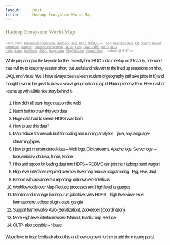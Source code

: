 ```yaml
---
layout:     post
title:      Hadoop Ecosystem World-Map
---
```

<div id="article_content" class="article_content clearfix csdn-tracking-statistics" data-pid="blog" data-mod="popu_307" data-dsm="post">
								            <link rel="stylesheet" href="https://csdnimg.cn/release/phoenix/template/css/ck_htmledit_views-f76675cdea.css">
						<div class="htmledit_views" id="content_views">
                
<h3 class="storytitle" style="border-bottom-style:dotted;border-bottom-width:1px;border-bottom-color:rgb(238,238,238);font-family:'Times New Roman', Times, serif;">
<a href="http://indoos.wordpress.com/2010/08/16/hadoop-ecosystem-world-map/" rel="nofollow" title="Permalink to Hadoop Ecosystem World-Map" style="color:rgb(153,170,136);">Hadoop Ecosystem World-Map</a></h3>
<div class="meta" style="font-size:.75em;color:rgb(128,128,128);font-family:'Lucida Grande', 'Lucida Sans Unicode', Verdana, sans-serif;">
Filed under: <a href="http://indoos.wordpress.com/category/tech/advanced-computing/" rel="nofollow" title="View all posts in Advanced computing" style="color:rgb(128,128,128);letter-spacing:0px;">Advanced computing</a>, <a href="http://indoos.wordpress.com/category/tech/advanced-computing/hpc/hadoop-hpc-advanced-computing-tech/" rel="nofollow" title="View all posts in Hadoop" style="color:rgb(128,128,128);letter-spacing:0px;">Hadoop</a>, <a href="http://indoos.wordpress.com/category/tech/advanced-computing/hpc/hadoop-hpc-advanced-computing-tech/hive/" rel="nofollow" title="View all posts in Hive" style="color:rgb(128,128,128);letter-spacing:0px;">Hive</a>, <a href="http://indoos.wordpress.com/category/tech/advanced-computing/hpc/" rel="nofollow" title="View all posts in HPC" style="color:rgb(128,128,128);letter-spacing:0px;">HPC</a>, <a href="http://indoos.wordpress.com/category/tech/advanced-computing/nosql/" rel="nofollow" title="View all posts in NoSQL" style="color:rgb(128,128,128);letter-spacing:0px;">NoSQL</a> —
 Tags: <a href="http://indoos.wordpress.com/tag/analytics-hive/" rel="nofollow" style="color:rgb(128,128,128);letter-spacing:0px;">Analytics Hive</a>, <a href="http://indoos.wordpress.com/tag/bi/" rel="nofollow" style="color:rgb(128,128,128);letter-spacing:0px;">BI</a>, <a href="http://indoos.wordpress.com/tag/coulmn-based-database/" rel="nofollow" style="color:rgb(128,128,128);letter-spacing:0px;">coulmn
 based database</a>, <a href="http://indoos.wordpress.com/tag/hadoop/" rel="nofollow" style="color:rgb(128,128,128);letter-spacing:0px;">Hadoop</a>, <a href="http://indoos.wordpress.com/tag/hadoop-ecosystem/" rel="nofollow" style="color:rgb(128,128,128);letter-spacing:0px;">Hadoop
 ecosystem</a>, <a href="http://indoos.wordpress.com/tag/hiho/" rel="nofollow" style="color:rgb(128,128,128);letter-spacing:0px;">HIHO</a>, <a href="http://indoos.wordpress.com/tag/hive/" rel="nofollow" style="color:rgb(128,128,128);letter-spacing:0px;">Hive</a>, <a href="http://indoos.wordpress.com/tag/hive-jdbc/" rel="nofollow" style="color:rgb(128,128,128);letter-spacing:0px;">Hive
 JDBC</a>, <a href="http://indoos.wordpress.com/tag/hpc/" rel="nofollow" style="color:rgb(128,128,128);letter-spacing:0px;">HPC</a>,<a href="http://indoos.wordpress.com/tag/hug-india/" rel="nofollow" style="color:rgb(128,128,128);letter-spacing:0px;">HUG India</a>, <a href="http://indoos.wordpress.com/tag/ilabs/" rel="nofollow" style="color:rgb(128,128,128);letter-spacing:0px;">iLabs</a>, <a href="http://indoos.wordpress.com/tag/intellicus/" rel="nofollow" style="color:rgb(128,128,128);letter-spacing:0px;">Intellicus</a>, <a href="http://indoos.wordpress.com/tag/jaql/" rel="nofollow" style="color:rgb(128,128,128);letter-spacing:0px;">JAQL</a>, <a href="http://indoos.wordpress.com/tag/large-data/" rel="nofollow" style="color:rgb(128,128,128);letter-spacing:0px;">large
 data</a>, <a href="http://indoos.wordpress.com/tag/mapreduce/" rel="nofollow" style="color:rgb(128,128,128);letter-spacing:0px;">MapReduce</a>, <a href="http://indoos.wordpress.com/tag/visual-hive/" rel="nofollow" style="color:rgb(128,128,128);letter-spacing:0px;">Visual
 Hive</a> — indoos @ 5:47 pm</div>
<div class="storycontent" style="font-family:'Lucida Grande', 'Lucida Sans Unicode', Verdana, sans-serif;font-size:14px;">
<p style="font-size:14px;line-height:24px;letter-spacing:-1px;">While preparing for the keynote for the  recently held HUG India meetup on 31st July, I decided that I will try to keep my session short, but useful and relevant to the lined up sesssions on hiho,
 JAQL and Visual hive. I have always been a keen student of geography (still take pride in it!) and thought it would be great to draw a visual geographical map of Hadoop ecosystem. Here is what I came up with a little nice story behind it-</p>
<ol><li style="font-size:14px;line-height:24px;letter-spacing:-1px;">How did it all start- huge data on the web!</li><li style="font-size:14px;line-height:24px;letter-spacing:-1px;">Nutch built to crawl this web data</li><li style="font-size:14px;line-height:24px;letter-spacing:-1px;">Huge data had to saved- HDFS was born!</li><li style="font-size:14px;line-height:24px;letter-spacing:-1px;">How to use this data?</li><li style="font-size:14px;line-height:24px;letter-spacing:-1px;">Map reduce framework built for coding and running analytics – java, any language-streaming/pipes</li><li style="font-size:14px;line-height:24px;letter-spacing:-1px;">How to get in unstructured data – Web logs, Click streams, Apache logs, Server logs  – fuse,webdav, chukwa, flume, Scribe</li><li style="font-size:14px;line-height:24px;letter-spacing:-1px;">Hiho and sqoop for loading data into HDFS – RDBMS can join the Hadoop band wagon!</li><li style="font-size:14px;line-height:24px;letter-spacing:-1px;">High level interfaces required over low level map reduce programming– Pig, Hive, Jaql</li><li style="font-size:14px;line-height:24px;letter-spacing:-1px;">BI tools with advanced UI reporting- drilldown etc- Intellicus </li><li style="font-size:14px;line-height:24px;letter-spacing:-1px;">Workflow tools over Map-Reduce processes and High level languages</li><li style="font-size:14px;line-height:24px;letter-spacing:-1px;">Monitor and manage hadoop, run jobs/hive, view HDFS – high level view- Hue, karmasphere, eclipse plugin, cacti, ganglia</li><li style="font-size:14px;line-height:24px;letter-spacing:-1px;">Support frameworks- Avro (Serialization), Zookeeper (Coordination)</li><li style="font-size:14px;line-height:24px;letter-spacing:-1px;">More High level interfaces/uses- Mahout, Elastic map Reduce</li><li style="font-size:14px;line-height:24px;letter-spacing:-1px;">OLTP- also possible – Hbase</li></ol><p style="font-size:14px;line-height:24px;letter-spacing:-1px;">Would love to hear feedback about this and how to grow it further to add the missing parts!</p>
</div>
            </div>
                </div>